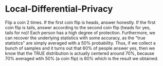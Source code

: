 # Local-Differential-Privacy
Flip a coin 2 times. 
If the first coin flip is heads, answer honestly.
If the first coin flip is tails, answer according to the second coin flip (heads for yes, tails for no)!
Each person has a high degree of protection. Furthermore, we can recover the underlying statistics with some accuracy, as the "true statistics" are simply averaged with a 50% probability. Thus, if we collect a bunch of samples and it turns out that 60% of people answer yes, then we know that the TRUE distribution is actually centered around 70%, because 70% averaged wtih 50% (a coin flip) is 60% which is the result we obtained.
